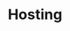 ---
title: Hosting
slug: hosting
sections: Primeros pasos, Configuración del alojamiento, CMS, FTP y SSH, SSL, Bases de datos, SQL Privado, PHP, Optimización del sitio web, Diagnóstico, Tareas automatizadas (Cron), Reescritura y autenticación, Casos de uso
order: 02
---
